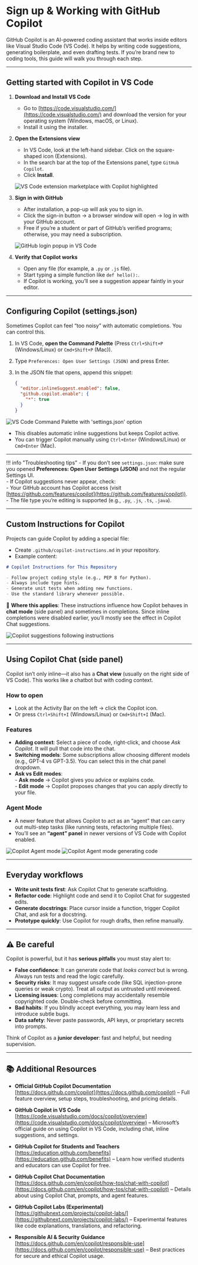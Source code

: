 # Sign up & Working with GitHub Copilot

GitHub Copilot is an AI-powered coding assistant that works inside editors like Visual Studio Code (VS Code). It helps by writing code suggestions, generating boilerplate, and even drafting tests. If you’re brand new to coding tools, this guide will walk you through each step.

---

## Getting started with Copilot in VS Code

1. **Download and Install VS Code**  
      - Go to [https://code.visualstudio.com/](https://code.visualstudio.com/) and download the version for your operating system (Windows, macOS, or Linux).  
      - Install it using the installer.  

2. **Open the Extensions view**  
      - In VS Code, look at the left-hand sidebar. Click on the square-shaped icon (Extensions).  
      - In the search bar at the top of the Extensions panel, type `GitHub Copilot`.  
      - Click **Install**.  

      ![VS Code extension marketplace with Copilot highlighted](../../assets/images/Github%20copilot%20extension%20download.png)

3. **Sign in with GitHub**  
      - After installation, a pop-up will ask you to sign in.  
      - Click the sign-in button → a browser window will open → log in with your GitHub account.  
      - Free if you’re a student or part of GitHub’s verified programs; otherwise, you may need a subscription.  
   
      ![GitHub login popup in VS Code](../../assets/images/login%20to%20GH%20from%20VS%20code.png)


4. **Verify that Copilot works**  
      - Open any file (for example, a `.py` or `.js` file).  
      - Start typing a simple function like `def hello():`.  
      - If Copilot is working, you’ll see a suggestion appear faintly in your editor.  

---

## Configuring Copilot (settings.json)

Sometimes Copilot can feel “too noisy” with automatic completions. You can control this.

1. In VS Code, **open the Command Palette** (Press `Ctrl+Shift+P` (Windows/Linux) or `Cmd+Shift+P` (Mac)).  

2. Type `Preferences: Open User Settings (JSON)` and press Enter.  

3. In the JSON file that opens, append this snippet:  

   ```json
   {
     "editor.inlineSuggest.enabled": false,
     "github.copilot.enable": {
       "*": true
     }
   }
   ```
  ![VS Code Command Palette with 'settings.json' option](../../assets/images/GH%20settings.png)

   - This disables automatic inline suggestions but keeps Copilot active.  
   - You can trigger Copilot manually using `Ctrl+Enter` (Windows/Linux) or `Cmd+Enter` (Mac).  

---

!!! info "Troubleshooting tips"
    - If you don’t see `settings.json`: make sure you opened **Preferences: Open User Settings (JSON)** and not the regular Settings UI.  
    - If Copilot suggestions never appear, check:  
      - Your GitHub account has Copilot access (visit [https://github.com/features/copilot](https://github.com/features/copilot)).  
      - The file type you’re editing is supported (e.g., `.py`, `.js`, `.ts`, `.java`).  

---

## Custom Instructions for Copilot

Projects can guide Copilot by adding a special file:

- Create `.github/copilot-instructions.md` in your repository.  
- Example content:  

```markdown
# Copilot Instructions for This Repository

- Follow project coding style (e.g., PEP 8 for Python).  
- Always include type hints.  
- Generate unit tests when adding new functions.  
- Use the standard library whenever possible.  
```

📌 **Where this applies**: These instructions influence how Copilot behaves in **chat mode** (side panel) and sometimes in completions. Since inline completions were disabled earlier, you’ll mostly see the effect in Copilot Chat suggestions.
 
![Copilot suggestions following instructions](../../assets/images/Copilot%20custom%20instructions.png)

---

## Using Copilot Chat (side panel)

Copilot isn’t only inline—it also has a **Chat view** (usually on the right side of VS Code). This works like a chatbot but with coding context.

### How to open
- Look at the Activity Bar on the left → click the Copilot icon.  
- Or press `Ctrl+Shift+I` (Windows/Linux) or `Cmd+Shift+I` (Mac).  

### Features
- **Adding context**: Select a piece of code, right-click, and choose *Ask Copilot*. It will pull that code into the chat.  
- **Switching models**: Some subscriptions allow choosing different models (e.g., GPT-4 vs GPT-3.5). You can select this in the chat panel dropdown.  
- **Ask vs Edit modes**:  
      - **Ask mode** → Copilot gives you advice or explains code.  
      - **Edit mode** → Copilot proposes changes that you can apply directly to your file.  

### Agent Mode
- A newer feature that allows Copilot to act as an “agent” that can carry out multi-step tasks (like running tests, refactoring multiple files).  
- You’ll see an **“agent” panel** in newer versions of VS Code with Copilot enabled.  

![Copilot Agent mode](../../assets/images/Agent%20mode.png)
![Copilot Agent mode generating code](../../assets/images/Agent%20mode%20code.png)

---

## Everyday workflows

- **Write unit tests first**: Ask Copilot Chat to generate scaffolding.  
- **Refactor code**: Highlight code and send it to Copilot Chat for suggested edits.  
- **Generate docstrings**: Place cursor inside a function, trigger Copilot Chat, and ask for a docstring.  
- **Prototype quickly**: Use Copilot for rough drafts, then refine manually.  

---

## ⚠️ Be careful

Copilot is powerful, but it has **serious pitfalls** you must stay alert to:  

- **False confidence**: It can generate code that *looks correct* but is wrong. Always run tests and read the logic carefully.  
- **Security risks**: It may suggest unsafe code (like SQL injection-prone queries or weak crypto). Treat all output as untrusted until reviewed.  
- **Licensing issues**: Long completions may accidentally resemble copyrighted code. Double-check before committing.  
- **Bad habits**: If you blindly accept everything, you may learn less and introduce subtle bugs.  
- **Data safety**: Never paste passwords, API keys, or proprietary secrets into prompts.  

Think of Copilot as a **junior developer**: fast and helpful, but needing supervision.  

---

## 📚 Additional Resources

- **Official GitHub Copilot Documentation**  
  [https://docs.github.com/copilot](https://docs.github.com/copilot) – Full feature overview, setup steps, troubleshooting, and pricing details.  

- **GitHub Copilot in VS Code**  
  [https://code.visualstudio.com/docs/copilot/overview](https://code.visualstudio.com/docs/copilot/overview) – Microsoft’s official guide on using Copilot in VS Code, including chat, inline suggestions, and settings.  

- **GitHub Copilot for Students and Teachers**  
  [https://education.github.com/benefits](https://education.github.com/benefits) – Learn how verified students and educators can use Copilot for free.  

- **GitHub Copilot Chat Documentation**  
  [https://docs.github.com/en/copilot/how-tos/chat-with-copilot](https://docs.github.com/en/copilot/how-tos/chat-with-copilot) – Details about using Copilot Chat, prompts, and agent features.  

- **GitHub Copilot Labs (Experimental)**  
  [https://githubnext.com/projects/copilot-labs/](https://githubnext.com/projects/copilot-labs/) – Experimental features like code explanations, translations, and refactoring.  

- **Responsible AI & Security Guidance**  
  [https://docs.github.com/en/copilot/responsible-use](https://docs.github.com/en/copilot/responsible-use) – Best practices for secure and ethical Copilot usage.
